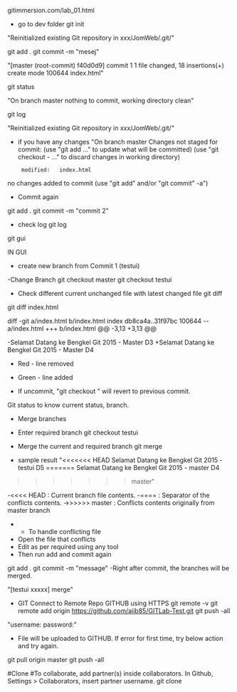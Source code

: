 gitimmersion.com/lab_01.html

- go to dev folder
git init

 "Reinitialized existing Git repository in xxx/JomWeb/.git/"

git add .
git commit -m "mesej"

 "[master (root-commit) f40d0d9] commit 1
  1 file changed, 18 insertions(+)
  create mode 100644 index.html"

git status

 "On branch master
 nothing to commit, working directory clean"
 
git log
 
 "Reinitialized existing Git repository in xxx/JomWeb/.git/"
 
 - if you have any changes
 "On branch master
 Changes not staged for commit:
  (use "git add <file>..." to update what will be committed)
  (use "git checkout - <file>..." to discard changes in working directory)

        modified:   index.html

 no changes added to commit (use "git add" and/or "git commit"  -a")
 
- Commit again

git add .
git commit -m "commit 2"

- check log
git log 
 
git gui 

IN GUI

- create new branch from Commit 1 (testui)

-Change Branch
git checkout master
git checkout testui

- Check different current unchanged file with latest changed file
git diff <filename>

git diff index.html
 
 diff -git a/index.html b/index.html
 index db8ca4a..31f97bc 100644
 -- a/index.html
 +++ b/index.html
 @@ -3,13 +3,13 @@
  <html>
  <body>

 -<h>Selamat Datang ke Bengkel Git 2015 - Master D3</h>
 +<h>Selamat Datang ke Bengkel Git 2015 - Master D4</h>

 
- Red - line removed
- Green - line added 

- If uncommit, "git checkout <filename>" will revert to previous commit.  

Git status to know current status, branch. 

- Merge branches
- Enter required branch
git checkout testui

- Merge the current and required branch 
git merge <branch>

- sample result
 "<<<<<<< HEAD
 <h>Selamat Datang ke Bengkel Git 2015 - testui D5</h>
 =======
 <h>Selamat Datang ke Bengkel Git 2015 - master D4</h>
 >>>>>>> master"
 
 -<<<< HEAD : Current branch file contents. 
 -==== : Separator of the conflicts contents.
 ->>>>>> master : Conflicts contents originally from master branch
 
- - To handle conflicting file
- Open the file that conflicts
- Edit as per required using any tool
- Then run add and commit again

git add . 
git commit -m "message"
-Right after commit, the branches will be merged. 

 "[testui xxxxx] merge"
 
- GIT Connect to Remote Repo GITHUB using HTTPS
git remote -v
git remote add origin https://github.com/ajib85/GITLab-Test.git
git push -all 
 
 "username:
 password:"

- File will be uploaded to GITHUB. If error for first time, try below action and try again. 
 
git pull origin master
git push -all

#Clone
#To collaborate, add partner(s) inside collaborators. In Github, Settings > Collaborators, insert partner username. 
git clone <link-of-ssh-https-partner>
